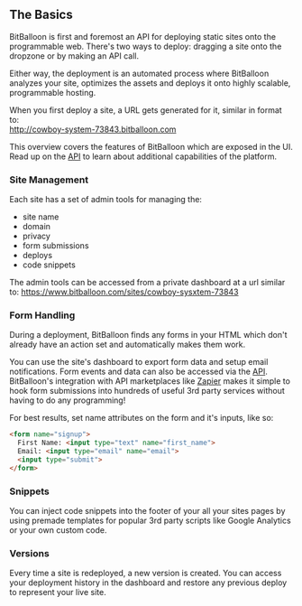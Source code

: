 ## The Basics


BitBalloon is first and foremost an API for deploying static sites onto the programmable web. There's two ways to deploy: dragging a site onto the dropzone or by making an API call.

Either way, the deployment is an automated process where BitBalloon analyzes your site, optimizes the assets and deploys it onto highly scalable, programmable hosting.

When you first deploy a site, a URL gets generated for it, similar in format to:<br/> http://cowboy-system-73843.bitballoon.com

<div class="panel">
This overview covers the features of BitBalloon which are exposed in the UI. Read up on the <a href="/api#sites">API</a> to learn about additional capabilities of the platform.
</div>

### Site Management

Each site has a set of admin tools for managing the:

* site name
* domain
* privacy
* form submissions
* deploys
* code snippets

The admin tools can be accessed from a private dashboard at a url similar to:
https://www.bitballoon.com/sites/cowboy-sysxtem-73843


### Form Handling

During a deployment, BitBalloon finds any forms in your HTML which don't already have an action set and automatically makes them work.

You can use the site's dashboard to export form data and setup email notifications. Form events and data can also be accessed via the <a href="/api#forms">API</a>. BitBalloon's integration with API marketplaces like <a href="/docs/zapier">Zapier</a> makes it simple to hook form submissions into hundreds of useful 3rd party services without having to do any programming!

For best results, set name attributes on the form and it's inputs, like so:

```html
<form name="signup">
  First Name: <input type="text" name="first_name">
  Email: <input type="email" name="email">
  <input type="submit">
</form>
```



### Snippets

You can inject code snippets into the footer of your all your sites pages by using premade templates for popular 3rd party scripts like Google Analytics or your own custom code.


### Versions

Every time a site is redeployed, a new version is created. You can access your deployment history in the dashboard and restore any previous deploy to represent your live site.
